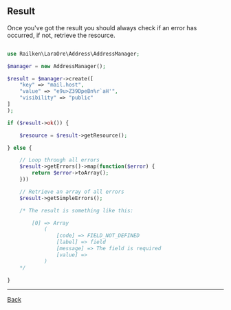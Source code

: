 ## Result

Once you've got the result you should always check if an error has occurred, if not, retrieve the resource.

```php

use Railken\LaraOre\Address\AddressManager;

$manager = new AddressManager();

$result = $manager->create([
    "key" => "mail.host",
    "value" => "e9u>Z39DpeBn%r`aH'",
    "visibility" => "public"
]
);

if ($result->ok()) {

    $resource = $result->getResource();

} else {

    // Loop through all errors
    $result->getErrors()->map(function($error) {
        return $error->toArray();
    }))

    // Retrieve an array of all errors
    $result->getSimpleErrors();

    /* The result is something like this:

        [0] => Array
            (
                [code] => FIELD_NOT_DEFINED
                [label] => field
                [message] => The field is required
                [value] =>
            )
    */

}
```

---
[Back](index.md)